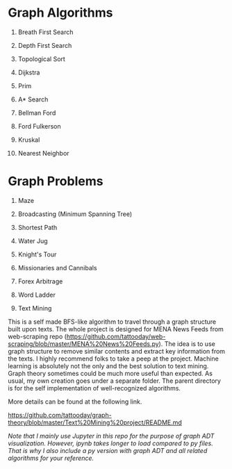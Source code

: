 # Graph Algorithms

1. Breath First Search

2. Depth First Search

3. Topological Sort

4. Dijkstra

5. Prim

6. A* Search

7. Bellman Ford

8. Ford Fulkerson

9. Kruskal

10. Nearest Neighbor

# Graph Problems

1. Maze

2. Broadcasting (Minimum Spanning Tree)

3. Shortest Path

4. Water Jug

5. Knight's Tour

6. Missionaries and Cannibals

7. Forex Arbitrage

8. Word Ladder

9. Text Mining

This is a self made BFS-like algorithm to travel through a graph structure built upon texts. The whole project is designed for MENA News Feeds from web-scraping repo (https://github.com/tattooday/web-scraping/blob/master/MENA%20News%20Feeds.py). The idea is to use graph structure to remove similar contents and extract key information from the texts. I highly recommend folks to take a peep at the project. Machine learning is absolutely not the only and the best solution to text mining. Graph theory sometimes could be much more useful than expected. As usual, my own creation goes under a separate folder. The parent directory is for the self implementation of well-recognized algorithms. 

More details can be found at the following link.

https://github.com/tattooday/graph-theory/blob/master/Text%20Mining%20project/README.md

*Note that I mainly use Jupyter in this repo for the purpose of graph ADT visualization. However, ipynb takes longer to load compared to py files. That is why I also include a py version with graph ADT and all related algorithms for your reference.*
